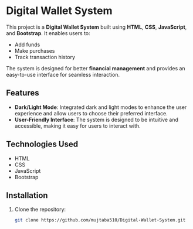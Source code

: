 # Digital Wallet System

This project is a **Digital Wallet System** built using **HTML**, **CSS**, **JavaScript**, and **Bootstrap**. It enables users to:

- Add funds
- Make purchases
- Track transaction history

The system is designed for better **financial management** and provides an easy-to-use interface for seamless interaction.

## Features

- **Dark/Light Mode**: Integrated dark and light modes to enhance the user experience and allow users to choose their preferred interface.
- **User-Friendly Interface**: The system is designed to be intuitive and accessible, making it easy for users to interact with.

## Technologies Used

- HTML
- CSS
- JavaScript
- Bootstrap

## Installation

1. Clone the repository:
   ```bash
   git clone https://github.com/mujtaba510/Digital-Wallet-System.git
